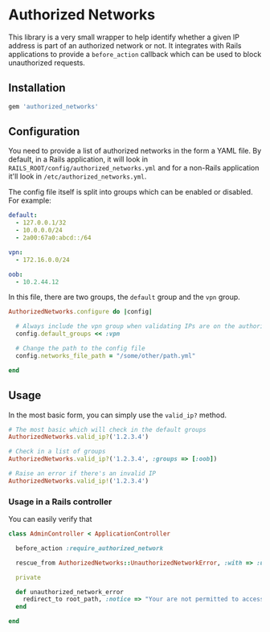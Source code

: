 # Authorized Networks

This library is a very small wrapper to help identify whether a given IP address is part of an authorized network or not. It integrates with Rails applications to provide a `before_action` callback which can be used to block unauthorized requests.

## Installation

```ruby
gem 'authorized_networks'
```

## Configuration

You need to provide a list of authorized networks in the form a YAML file. By default, in a Rails application, it will look in `RAILS_ROOT/config/authorized_networks.yml` and for a non-Rails application it'll look in `/etc/authorized_networks.yml`.

The config file itself is split into groups which can be enabled or disabled. For example:

```yaml
default:
  - 127.0.0.1/32
  - 10.0.0.0/24
  - 2a00:67a0:abcd::/64

vpn:
  - 172.16.0.0/24

oob:
  - 10.2.44.12
```

In this file, there are two groups, the `default` group and the `vpn` group.

```ruby
AuthorizedNetworks.configure do |config|

  # Always include the vpn group when validating IPs are on the authorized network
  config.default_groups << :vpn

  # Change the path to the config file
  config.networks_file_path = "/some/other/path.yml"

end
```

## Usage

In the most basic form, you can simply use the `valid_ip?` method.

```ruby
# The most basic which will check in the default groups
AuthorizedNetworks.valid_ip?('1.2.3.4')

# Check in a list of groups
AuthorizedNetworks.valid_ip?('1.2.3.4', :groups => [:oob])

# Raise an error if there's an invalid IP
AuthorizedNetworks.valid_ip!('1.2.3.4')
```

### Usage in a Rails controller

You can easily verify that

```ruby
class AdminController < ApplicationController

  before_action :require_authorized_network

  rescue_from AuthorizedNetworks::UnauthorizedNetworkError, :with => :unauthorized_network_error

  private

  def unauthorized_network_error
    redirect_to root_path, :notice => "Your are not permitted to access this URL."
  end

end
```
